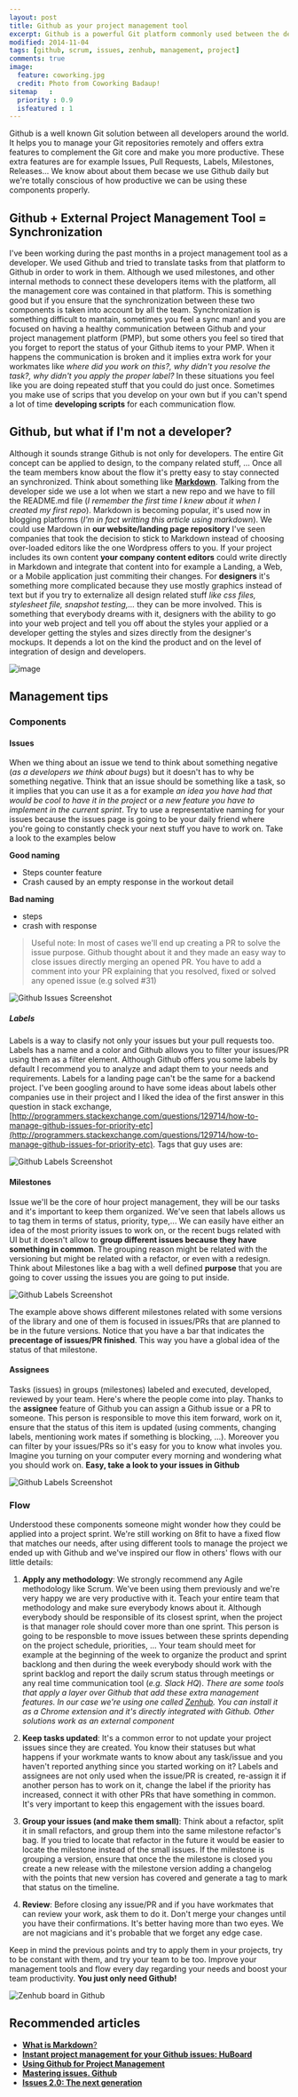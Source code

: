 ```yaml
---
layout: post
title: Github as your project management tool
excerpt: Github is a powerful Git platform commonly used between the developers community. It offers features like issues, labels, milestones, releases, that used properly might help you to manage not only your technical repos but different aspects around your project like design, ideas, ...
modified: 2014-11-04
tags: [github, scrum, issues, zenhub, management, project]
comments: true
image:
  feature: coworking.jpg
  credit: Photo from Coworking Badaup!
sitemap   :
  priority : 0.9
  isfeatured : 1
---
```


Github is a well known Git solution between all developers around the world. It helps you to manage your Git repositories remotely and offers extra features to complement the Git core and make you more productive. These extra features are for example Issues, Pull Requests, Labels, Milestones, Releases... We know about about them becase we use Github daily but we're totally conscious of how productive we can be using these components properly.

## Github + External Project Management Tool = Synchronization
I've been working during the past months in a project management tool as a developer. We used Github and tried to translate tasks from that platform to Github in order to work in them. Although we used milestones, and other internal methods to connect these developers items with the platform, all the management core was contained in that platform. This is something good but if you ensure that the synchronization between these two components is taken into account by all the team. Synchronization is something difficult to mantain, sometimes you feel a sync man! and you are focused on having a healthy communication between Github and your project management platform (PMP), but some others you feel so tired that you forget to report the status of your Github items to your PMP. When it happens the communication is broken and it implies extra work for your workmates like *where did you work on this?, why didn't you resolve the task?, why didn't you apply the proper label?* In these situations you feel like you are doing repeated stuff that you could do just once. Sometimes you make use of scrips that you develop on your own but if you can't spend a lot of time **developing scripts** for each communication flow.

## Github, but what if I'm not a developer?
Although it sounds strange Github is not only for developers. The entire Git concept can be applied to design, to the company related stuff, ... Once all the team members know about the flow it's pretty easy to stay connected an synchronized. Think about something like [**Markdown**](http://whatismarkdown.com/). Talking from the developer side we use a lot when we start a new repo and we have to fill the README.md file (*I remember the first time I knew about it when I created my first repo*). Markdown is becoming popular, it's used now in blogging platforms (*I'm in fact writting this article using markdown*). We could use Mardown in **our website/landing page repository** I've seen companies that took the decision to stick to Markdown instead of choosing over-loaded editors like the one Wordpress offers to you. If your project includes its own content **your company content editors** could write directly in Markdown and integrate that content into for example a Landing, a Web, or a Mobile application just commiting their changes. For **designers** it's something more complicated because they use mostly graphics instead of text but if you try to externalize all design related stuff *like css files, stylesheet file, snapshot testing,...* they can be more involved. This is something that everybody dreams with it, designers with the ability to go into your web project and tell you off about the styles your applied or a developer getting the styles and sizes directly from the designer's mockups. It depends a lot on the kind the product and on the level of integration of design and developers. 

![image](http://www.wired.com/wp-content/uploads/blogs/opinion/wp-content/uploads/2013/03/socialite.jpg)

## Management tips

### Components

#### Issues

When we thing about an issue we tend to think about something negative (*as a developers we think about bugs*) but it doesn't has to why be something negative. Think that an issue should be something like a task, so it implies that you can use it as a for example *an idea you have had that would be cool to have it in the project* or *a new feature you have to implement in the current sprint*. Try to use a representative naming for your issues because the issues page is going to be your daily friend where you're going to constantly check your next stuff you have to work on. Take a look to the examples below

**Good naming**

- Steps counter feature 
- Crash caused by an empty response in the workout detail

**Bad naming**

- steps
- crash with response

> Useful note: In most of cases we'll end up creating a PR to solve the issue purpose. Github thought about it and they made an easy way to close issues directly merging an opened PR. You have to add a comment into your PR explaining that you resolved, fixed or solved any opened issue (e.g solved #31)

![Github Issues Screenshot]({{site.url}}/images/githubissues.png)

##### Labels
Labels is a way to clasify not only your issues but your pull requests too. Labels has a name and a color and Github allows you to filter your issues/PR using them as a filter element. Although Github offers you some labels by default I recommend you to analyze and adapt them to your needs and requirements.  Labels for a landing page can't be the same for a backend project. I've been googling around to have some ideas about labels other companies use in their project and I liked the idea of the first answer in this question in stack exchange, [http://programmers.stackexchange.com/questions/129714/how-to-manage-github-issues-for-priority-etc](http://programmers.stackexchange.com/questions/129714/how-to-manage-github-issues-for-priority-etc). Tags that guy uses are:

![Github Labels Screenshot]({{site.url}}/images/githublabels.png)

#### Milestones
Issue we'll be the core of hour project management, they will be our tasks and it's important to keep them organized. We've seen that labels allows us to tag them in terms of status, priority, type,... We can easily have either an idea of the most priority issues to work on, or the recent bugs related with UI but it doesn't allow to **group different issues because they have something in common**. The grouping reason might be related with the versioning but might be related with a refactor, or even with a redesign. Think about Milestones like a bag with a well defined **purpose** that you are going to cover ussing the issues you are going to put inside. 

![Github Labels Screenshot]({{site.url}}/images/githubmilestones.png)

The example above shows different milestones related with some versions of the library and one of them is focused in issues/PRs that are planned to be in the future versions. Notice that you have a bar that indicates the **precentage of issues/PR finished**. This way you have a global idea of the status of that milestone.

#### Assignees

Tasks (issues) in groups (milestones) labeled and executed, developed, reviewed by your team. Here's where the people come into play. Thanks to the **assignee** feature of Github you can assign a Github issue or a PR to someone. This person is responsible to move this item forward, work on it, ensure that the status of this item is updated (using comments, changing labels, mentioning work mates if something is blocking, ...). Moreover you can filter by your issues/PRs so it's easy for you to know what involes you. Imagine you turning on your computer every morning and wondering what you should work on. **Easy, take a look to your issues in Github**

![Github Labels Screenshot]({{site.url}}/images/githubassignees.png)

### Flow
Understood these components someone might wonder how they could be applied into a project sprint. We're still working on 8fit to have a fixed flow that matches our needs, after using different tools to manage the project we ended up with Github and we've inspired our flow in others' flows with our little details:

1. **Apply any methodology**: We strongly recommend any Agile methodology like Scrum. We've been using them previously and we're very happy we are very productive with it. Teach your entire team that methodology and make sure everybody knows about it. Although everybody should be responsible of its closest sprint, when the project is that manager role should cover more than one sprint. This person is going to be responsble to move issues between these sprints depending on the project schedule, priorities, ... Your team should meet for example at the beginning of the week to organize the product and sprint backlong and then during the week everybody should work with the sprint backlog and report the daily scrum status through meetings or any real time communication tool (*e.g. Slack HQ*). *There are some tools that apply a layer over Github that add these extra management features. In our case we're using one called  [Zenhub](*http://www.zenhub.io). You can install it as a Chrome extension and it's directly integrated with Github. Other solutions work as an external component*

2. **Keep tasks updated**: It's a common error to not update your project issues since they are created. You know their statuses but what happens if your workmate wants to know about any task/issue and you haven't reported anything since you started working on it? Labels and assignees are not only used when the issue/PR is created, re-assign it if another person has to work on it, change the label if the priority has increased, connect it with other PRs that have something in common. It's very important to keep this engagement with the issues board.

3. **Group your issues (and make them small)**: Think about a refactor, split it in small refactors, and group them into the same milestone refactor's bag. If you tried to locate that refactor in the future it would be easier to locate the milestone instead of the small issues. If the milestone is grouping a version, ensure that once the the milestone is closed you create a new release with the milestone version adding a changelog with the points that new version has covered and generate a tag to mark that status on the timeline.

4. **Review**: Before closing any issue/PR and if you have workmates that can review your work, ask them to do it. Don't merge your changes until you have their confirmations. It's better having more than two eyes. We are not magicians and it's probable that we forget any edge case. 

Keep in mind the previous points and try to apply them in your projects, try to be constant with them, and try your team to be too. Improve your management tools and flow every day regarding your needs and boost your team productivity. 
**You just only need Github!**

![Zenhub board in Github]({{site.url}}/images/githubboard.png)

## Recommended articles
- [**What is Markdown**?](http://whatismarkdown.com/)
- [**Instant project management for your Github issues: HuBoard**](https://huboard.com/)
- [**Using Github for Project Management**](http://liftux.com/posts/using-github-issues-project-management/)
- [**Mastering issues. Github**](https://guides.github.com/features/issues/)
- [**Issues 2.0: The next generation**](https://github.com/blog/831-issues-2-0-the-next-generation)